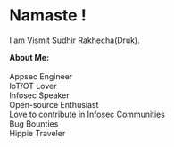 # Namaste ! 

I am Vismit Sudhir Rakhecha(Druk).

**About Me:**
<br><br>
Appsec Engineer<br>
IoT/OT Lover<br>
Infosec Speaker<br>
Open-source Enthusiast<br>
Love to contribute in Infosec Communities<br>
Bug Bounties<br> 
Hippie Traveler 
